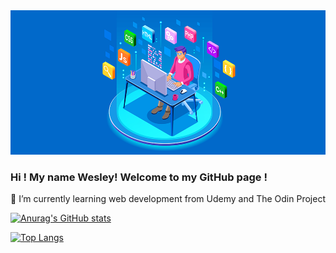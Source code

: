 <img src="https://github.com/jwesleyaraujo/jwesleyaraujo/blob/main/web.png">

### Hi ! My name Wesley! Welcome to my  GitHub page !

🌱 I’m currently learning web development from Udemy and The Odin Project

[![Anurag's GitHub stats](https://github-readme-stats.vercel.app/api?username=jwesleyaraujo)](https://github.com/anuraghazra/github-readme-stats)


[![Top Langs](https://github-readme-stats.vercel.app/api/top-langs/?username=jwesleyaraujo&layout=compact)](https://github.com/anuraghazra/github-readme-stats)



<!--
**jwesleyaraujo/jwesleyaraujo** is a ✨ _special_ ✨ repository because its `README.md` (this file) appears on your GitHub profile.


- 🔭 I’m currently working on ...
- 🌱 I’m currently learning ...
- 👯 I’m looking to collaborate on ...
- 🤔 I’m looking for help with ...
- 💬 Ask me about ...
- 📫 How to reach me: ...
- 😄 Pronouns: ...
- ⚡ Fun fact: ...
-->
